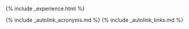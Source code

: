 {% include _experience.html %}

{% include _autolink_acronyms.md %}
{% include _autolink_links.md %}
